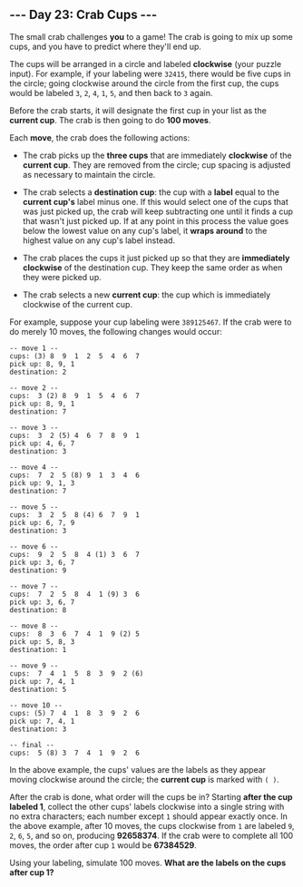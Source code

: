 ## --- Day 23: Crab Cups ---
The small crab challenges **you** to a game! The crab is going to mix up some cups, and you have to predict where they'll end up.
 
The cups will be arranged in a circle and labeled **clockwise** (your puzzle input). For example, if your labeling were `32415`, there would be five cups in the circle; going clockwise around the circle from the first cup, the cups would be labeled `3`, `2`, `4`, `1`, `5`, and then back to `3` again.
 
Before the crab starts, it will designate the first cup in your list as the **current cup**. The crab is then going to do **100 moves**.
 
Each **move**, the crab does the following actions:
 
 
- The crab picks up the **three cups** that are immediately **clockwise** of the **current cup**. They are removed from the circle; cup spacing is adjusted as necessary to maintain the circle.
 
- The crab selects a **destination cup**: the cup with a **label** equal to the **current cup's** label minus one. If this would select one of the cups that was just picked up, the crab will keep subtracting one until it finds a cup that wasn't just picked up. If at any point in this process the value goes below the lowest value on any cup's label, it **wraps around** to the highest value on any cup's label instead.
 
- The crab places the cups it just picked up so that they are **immediately clockwise** of the destination cup. They keep the same order as when they were picked up.
 
- The crab selects a new **current cup**: the cup which is immediately clockwise of the current cup.
 
 
For example, suppose your cup labeling were `389125467`. If the crab were to do merely 10 moves, the following changes would occur:
 

```
-- move 1 --
cups: (3) 8  9  1  2  5  4  6  7 
pick up: 8, 9, 1
destination: 2

-- move 2 --
cups:  3 (2) 8  9  1  5  4  6  7 
pick up: 8, 9, 1
destination: 7

-- move 3 --
cups:  3  2 (5) 4  6  7  8  9  1 
pick up: 4, 6, 7
destination: 3

-- move 4 --
cups:  7  2  5 (8) 9  1  3  4  6 
pick up: 9, 1, 3
destination: 7

-- move 5 --
cups:  3  2  5  8 (4) 6  7  9  1 
pick up: 6, 7, 9
destination: 3

-- move 6 --
cups:  9  2  5  8  4 (1) 3  6  7 
pick up: 3, 6, 7
destination: 9

-- move 7 --
cups:  7  2  5  8  4  1 (9) 3  6 
pick up: 3, 6, 7
destination: 8

-- move 8 --
cups:  8  3  6  7  4  1  9 (2) 5 
pick up: 5, 8, 3
destination: 1

-- move 9 --
cups:  7  4  1  5  8  3  9  2 (6)
pick up: 7, 4, 1
destination: 5

-- move 10 --
cups: (5) 7  4  1  8  3  9  2  6 
pick up: 7, 4, 1
destination: 3

-- final --
cups:  5 (8) 3  7  4  1  9  2  6 
```

 
In the above example, the cups' values are the labels as they appear moving clockwise around the circle; the **current cup** is marked with `( )`.
 
After the crab is done, what order will the cups be in? Starting **after the cup labeled 1**, collect the other cups' labels clockwise into a single string with no extra characters; each number except `1` should appear exactly once. In the above example, after 10 moves, the cups clockwise from `1` are labeled `9`, `2`, `6`, `5`, and so on, producing **92658374**. If the crab were to complete all 100 moves, the order after cup `1` would be **67384529**.
 
Using your labeling, simulate 100 moves. **What are the labels on the cups after cup 1?**
 